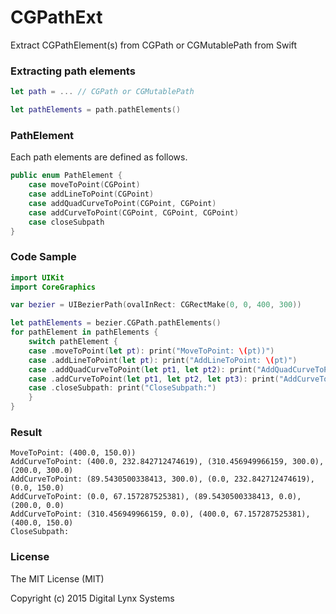 # CGPathExt
Extract CGPathElement(s) from CGPath or CGMutablePath from Swift 

### Extracting path elements 
```.swift
let path = ... // CGPath or CGMutablePath

let pathElements = path.pathElements()
```

### PathElement 
Each path elements are defined as follows.

```.swift
public enum PathElement {
	case moveToPoint(CGPoint)
	case addLineToPoint(CGPoint)
	case addQuadCurveToPoint(CGPoint, CGPoint)
	case addCurveToPoint(CGPoint, CGPoint, CGPoint)
	case closeSubpath
}
```

### Code Sample
```.swift
import UIKit
import CoreGraphics

var bezier = UIBezierPath(ovalInRect: CGRectMake(0, 0, 400, 300))

let pathElements = bezier.CGPath.pathElements()
for pathElement in pathElements {
	switch pathElement {
	case .moveToPoint(let pt): print("MoveToPoint: \(pt))")
	case .addLineToPoint(let pt): print("AddLineToPoint: \(pt)")
	case .addQuadCurveToPoint(let pt1, let pt2): print("AddQuadCurveToPoint: \(pt1),\(pt2)")
	case .addCurveToPoint(let pt1, let pt2, let pt3): print("AddCurveToPoint: \(pt1), \(pt2), \(pt3)")
	case .closeSubpath: print("CloseSubpath:")
	}
}

```


### Result
```
MoveToPoint: (400.0, 150.0))
AddCurveToPoint: (400.0, 232.842712474619), (310.456949966159, 300.0), (200.0, 300.0)
AddCurveToPoint: (89.5430500338413, 300.0), (0.0, 232.842712474619), (0.0, 150.0)
AddCurveToPoint: (0.0, 67.157287525381), (89.5430500338413, 0.0), (200.0, 0.0)
AddCurveToPoint: (310.456949966159, 0.0), (400.0, 67.157287525381), (400.0, 150.0)
CloseSubpath:
```

### License
The MIT License (MIT)

Copyright (c) 2015 Digital Lynx Systems